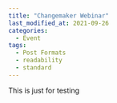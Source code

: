 ```yaml
---
title: "Changemaker Webinar"
last_modified_at: 2021-09-26
categories:
  - Event
tags:
  - Post Formats
  - readability
  - standard
---
```


This is just for testing
